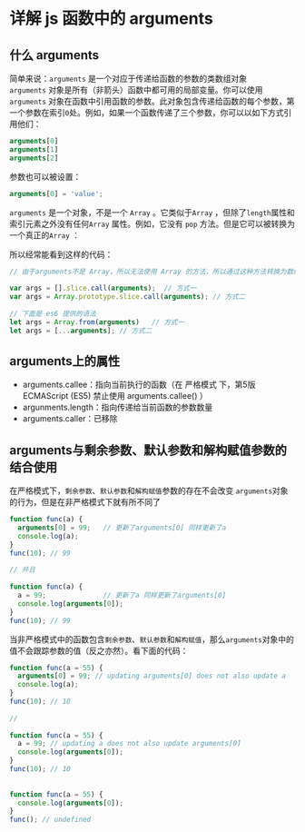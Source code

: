 # 详解 js 函数中的 arguments

## 什么 arguments
简单来说：`arguments` 是一个对应于传递给函数的参数的类数组对象
`arguments` 对象是所有（非箭头）函数中都可用的局部变量。你可以使用`arguments` 对象在函数中引用函数的参数。此对象包含传递给函数的每个参数，第一个参数在索引`0`处。例如，如果一个函数传递了三个参数，你可以以如下方式引用他们：

```JavaScript
arguments[0]
arguments[1]
arguments[2]
```

参数也可以被设置：
```JavaScript
arguments[0] = 'value';
```

`arguments` 是一个对象，不是一个 `Array` 。它类似于`Array` ，但除了`length`属性和索引元素之外没有任何`Array` 属性。例如，它没有 `pop` 方法。但是它可以被转换为一个真正的`Array` ：

所以经常能看到这样的代码：

```JavaScript
// 由于arguments不是 Array，所以无法使用 Array 的方法，所以通过这种方法转换为数组
 
var args = [].slice.call(arguments);  // 方式一
var args = Array.prototype.slice.call(arguments); // 方式二
 
// 下面是 es6 提供的语法
let args = Array.from(arguments)   // 方式一
let args = [...arguments]; // 方式二
```

## arguments上的属性
* arguments.callee：指向当前执行的函数（在 严格模式 下，第5版 ECMAScript (ES5) 禁止使用 arguments.callee() ）
* argunments.length：指向传递给当前函数的参数数量
* arguments.caller：已移除

## arguments与剩余参数、默认参数和解构赋值参数的结合使用
在严格模式下，`剩余参数`、`默认参数`和`解构赋值`参数的存在不会改变 `arguments`对象的行为，但是在非严格模式下就有所不同了
```JavaScript
function func(a) { 
  arguments[0] = 99;   // 更新了arguments[0] 同样更新了a
  console.log(a);
}
func(10); // 99
 
// 并且
 
function func(a) { 
  a = 99;              // 更新了a 同样更新了arguments[0] 
  console.log(arguments[0]);
}
func(10); // 99
```

当非严格模式中的函数包含`剩余参数`、`默认参数`和`解构赋值`，那么`arguments`对象中的值不会跟踪参数的值（反之亦然）。看下面的代码：
```JavaScript
function func(a = 55) { 
  arguments[0] = 99; // updating arguments[0] does not also update a
  console.log(a);
}
func(10); // 10
 
//
 
function func(a = 55) { 
  a = 99; // updating a does not also update arguments[0]
  console.log(arguments[0]);
}
func(10); // 10
 
 
function func(a = 55) { 
  console.log(arguments[0]);
}
func(); // undefined
```